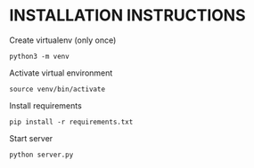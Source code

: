 # INSTALLATION INSTRUCTIONS


Create virtualenv (only once)


```
python3 -m venv
```

Activate virtual environment

```
source venv/bin/activate
```


Install requirements
```
pip install -r requirements.txt
```

Start server
```
python server.py
```
